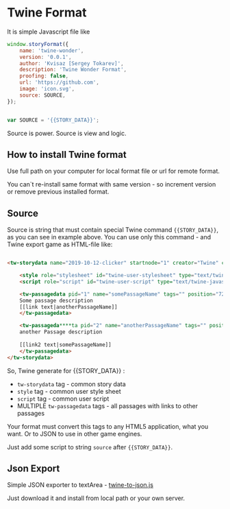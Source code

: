 # Twine Format

It is simple Javascript file like

```javascript
window.storyFormat({
    name: 'twine-wonder',
    version: '0.0.1',
    author: 'Kvisaz [Sergey Tokarev]',
    description: 'Twine Wonder Format',
    proofing: false,
    url: 'https://github.com',
    image: 'icon.svg',
    source: SOURCE,
});


var SOURCE = '{{STORY_DATA}}';
```

Source is power. Source is view and logic. 

## How to install Twine format
Use full path on your computer for local format file or url for remote format.

You can`t re-install same format with same version - so increment version or remove previous installed format.

## Source
Source is string that must contain special Twine command `{{STORY_DATA}}`, as you can see in example above. You can use only this command - and Twine export game as HTML-file like:

```html

<tw-storydata name="2019-10-12-clicker" startnode="1" creator="Twine" creator-version="2.3.2" ifid="0015E4DE-EEA5-4D56-A42F-0C1CAB51D81F" zoom="1" format="twine-wonder" format-version="0.0.1" options="debug" hidden>

    <style role="stylesheet" id="twine-user-stylesheet" type="text/twine-css"></style>
    <script role="script" id="twine-user-script" type="text/twine-javascript"></script>

    <tw-passagedata pid="1" name="somePassageName" tags="" position="723,830" size="100,100">
    Some passage description
    [[link text|anotherPassageName]]
    </tw-passagedata>

    <tw-passageda****ta pid="2" name="anotherPassageName" tags="" position="860,549" size="100,100">
    another Passage description
    
    [[link2 text|somePassageName]]
    </tw-passagedata>
</tw-storydata>
```

So, Twine generate for {{STORY_DATA}} :
- `tw-storydata` tag - common story data
- `style` tag - common user style sheet
- `script` tag - common user script 
- MULTIPLE `tw-passagedata` tags - all passages with links to other passages

Your format must convert this tags to any HTML5 application, what you want. Or to JSON to use in other game engines.

Just add some script to string `source` after `{{STORY_DATA}}`.

## Json Export 

Simple JSON exporter to textArea - [twine-to-json.js](json/twine-to-json.js)

Just download it and install from local path or your own server.
